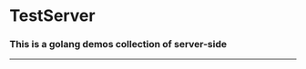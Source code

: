 # TestServer
  ###      This is a golang demos collection of server-side 
-------------------------------

